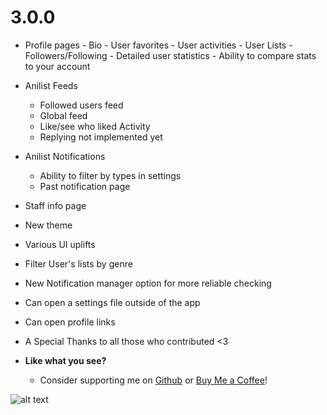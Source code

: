 # 3.0.0

  -  Profile pages
    - Bio
    - User favorites
    - User activities
    - User Lists
    - Followers/Following
    - Detailed user statistics
    - Ability to compare stats to your account

  -  Anilist Feeds
     - Followed users feed
     - Global feed
     - Like/see who liked Activity
     - Replying not implemented yet 
 
  -  Anilist Notifications
     - Ability to filter by types in settings
     - Past notification page
   
  - Staff info page
  - New theme
  - Various UI uplifts
  - Filter User's lists by genre
  - New Notification manager option for more reliable checking
  - Can open a settings file outside of the app
  - Can open profile links
  
 -  A Special Thanks to all those who contributed <3

- **Like what you see?**
  - Consider supporting me on [Github](https://github.com/sponsors/rebelonion) or [Buy Me a Coffee](https://www.buymeacoffee.com/rebelonion)!
  
![alt text](https://media1.tenor.com/m/P7hCyZlzDH4AAAAC/wink-anime.gif)
